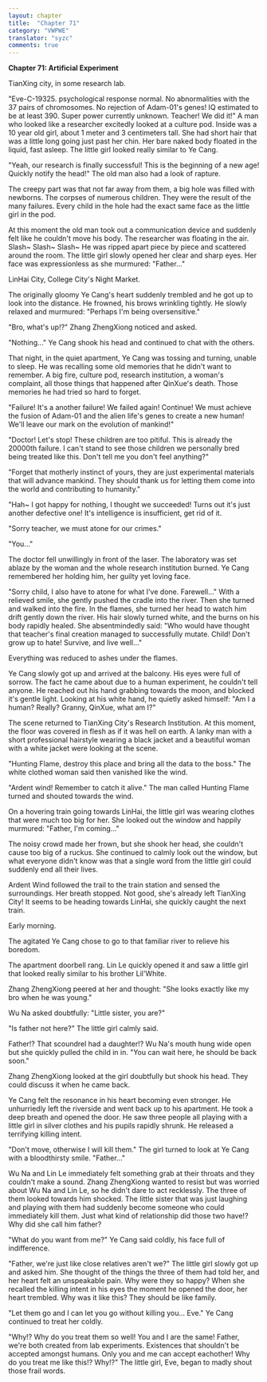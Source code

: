 ```yaml
---
layout: chapter
title:  "Chapter 71"
category: "VWPWE"
translator: "syzc"
comments: true
---
```


**Chapter 71: Artificial Experiment**
 
TianXing city, in some research lab.
 
"Eve-C-19325. psychological response normal. No abnormalities with the 37 pairs of chromosomes. No rejection of Adam-01's genes! IQ estimated to be at least 390. Super power currently unknown. Teacher! We did it!" A man who looked like a researcher excitedly looked at a culture pod. Inside was a 10 year old girl, about 1 meter and 3 centimeters tall. She had short hair that was a little long going just past her chin. Her bare naked body floated in the liquid, fast asleep. The little girl looked really similar to Ye Cang.
 
"Yeah, our research is finally successful! This is the beginning of a new age! Quickly notify the head!" The old man also had a look of rapture.
 
The creepy part was that not far away from them, a big hole was filled with newborns. The corpses of numerous children. They were the result of the many failures. Every child in the hole had the exact same face as the little girl in the pod.
 
At this moment the old man took out a communication device and suddenly felt like he couldn't move his body. The researcher was floating in the air. Slash~ Slash~ Slash~ He was ripped apart piece by piece and scattered around the room. The little girl slowly opened her clear and sharp eyes. Her face was expressionless as she murmured: "Father..."
 
LinHai City, College City's Night Market.
 
The originally gloomy Ye Cang's heart suddenly trembled and he got up to look into the distance. He frowned, his brows wrinkling tightly. He slowly relaxed and murmured: "Perhaps I'm being oversensitive." 
 
"Bro, what's up!?" Zhang ZhengXiong noticed and asked.
 
"Nothing..." Ye Cang shook his head and continued to chat with the others.
 
That night, in the quiet apartment, Ye Cang was tossing and turning, unable to sleep. He was recalling some old memories that he didn't want to remember. A big fire, culture pod, research institution, a woman's complaint, all those things that happened after QinXue's death. Those memories he had tried so hard to forget.  
 
"Failure! It's a another failure! We failed again! Continue! We must achieve the fusion of Adam-01 and the alien life's genes to create a new human! We'll leave our mark on the evolution of mankind!"
 
"Doctor! Let's stop! These children are too pitiful. This is already the 20000th failure. I can't stand to see those children we personally bred being treated like this. Don't tell me you don't feel anything?"
 
"Forget that motherly instinct of yours, they are just experimental materials that will advance mankind. They should thank us for letting them come into the world and contributing to humanity."
 
"Hah~ I got happy for nothing, I thought we succeeded! Turns out it's just another defective one! It's intelligence is insufficient, get rid of it. 
 
"Sorry teacher, we must atone for our crimes."
 
"You..."
 
The doctor fell unwillingly in front of the laser. The laboratory was set ablaze by the woman and the whole research institution burned. Ye Cang remembered her holding him, her guilty yet loving face.
 
"Sorry child, I also have to atone for what I've done. Farewell..." With a relieved smile, she gently pushed the cradle into the river. Then she turned and walked into the fire. In the flames, she turned her head to watch him drift gently down the river. His hair slowly turned white, and the burns on his body rapidly healed. She absentmindedly said: "Who would have thought that teacher's final creation managed to successfully mutate. Child! Don't grow up to hate! Survive, and live well..."
 
Everything was reduced to ashes under the flames.
 
Ye Cang slowly got up and arrived at the balcony. His eyes were full of sorrow. The fact he came about due to a human experiment, he couldn't tell anyone. He reached out his hand grabbing towards the moon, and blocked it's gentle light. Looking at his white hand, he quietly asked himself: "Am I a human? Really? Granny, QinXue, what am I?"
 
The scene returned to TianXing City's Research Institution. At this moment, the floor was covered in flesh as if it was hell on earth. A lanky man with a short professional hairstyle wearing a black jacket and a beautiful woman with a white jacket were looking at the scene. 
 
"Hunting Flame, destroy this place and bring all the data to the boss." The white clothed woman said then vanished like the wind.
 
"Ardent wind! Remember to catch it alive." The man called Hunting Flame turned and shouted towards the wind.
 
On a hovering train going towards LinHai, the little girl was wearing clothes that were much too big for her. She looked out the window and happily murmured: "Father, I'm coming..."
 
The noisy crowd made her frown, but she shook her head, she couldn't cause too big of a ruckus. She continued to calmly look out the window, but what everyone didn't know was that a single word from the little girl could suddenly end all their lives.
 
Ardent Wind followed the trail to the train station and sensed the surroundings. Her breath stopped. Not good, she's already left TianXing City! It seems to be heading towards LinHai, she quickly caught the next train.
 
Early morning.
 
The agitated Ye Cang chose to go to that familiar river to relieve his boredom.
 
The apartment doorbell rang. Lin Le quickly opened it and saw a little girl that looked really similar to his brother Lil'White.
 
Zhang ZhengXiong peered at her and thought: "She looks exactly like my bro when he was young."
 
Wu Na asked doubtfully: "Little sister, you are?"
 
"Is father not here?" The little girl calmly said.
 
Father!? That scoundrel had a daughter!? Wu Na's mouth hung wide open but she quickly pulled the child in in. "You can wait here, he should be back soon."
 
Zhang ZhengXiong looked at the girl doubtfully but shook his head. They could discuss it when he came back.
 
Ye Cang felt the resonance in his heart becoming even stronger. He unhurriedly left the riverside and went back up to his apartment. He took a deep breath and opened the door. He saw three people all playing with a little girl in silver clothes and his pupils rapidly shrunk. He released a terrifying killing intent.
 
"Don't move, otherwise I will kill them." The girl turned to look at Ye Cang with a bloodthirsty smile. "Father..."
 
Wu Na and Lin Le immediately felt something grab at their throats and they couldn't make a sound. Zhang ZhengXiong wanted to resist but was worried about Wu Na and Lin Le, so he didn't dare to act recklessly. The three of them looked towards him shocked. The little sister that was just laughing and playing with them had suddenly become someone who could immediately kill them. Just what kind of relationship did those two have!? Why did she call him father?
 
"What do you want from me?" Ye Cang said coldly, his face full of indifference.
 
"Father, we're just like close relatives aren't we?" The little girl slowly got up and asked him. She thought of the things the three of them had told her, and her heart felt an unspeakable pain. Why were they so happy? When she recalled the killing intent in his eyes the moment he opened the door, her heart trembled. Why was it like this? They should be like family.
 
"Let them go and I can let you go without killing you... Eve." Ye Cang continued to treat her coldly.
 
"Why!? Why do you treat them so well! You and I are the same! Father, we're both created from lab experiments. Existences that shouldn't be accepted amongst humans. Only you and me can accept eachother! Why do you treat me like this!? Why!?" The little girl, Eve, began to madly shout those frail words.

